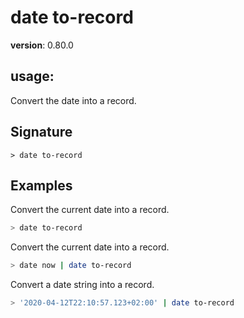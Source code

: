 # date to-record

**version**: 0.80.0

## **usage**:

Convert the date into a record.

## Signature

`> date to-record `

## Examples

Convert the current date into a record.

```bash
> date to-record
```

Convert the current date into a record.

```bash
> date now | date to-record
```

Convert a date string into a record.

```bash
> '2020-04-12T22:10:57.123+02:00' | date to-record
```
